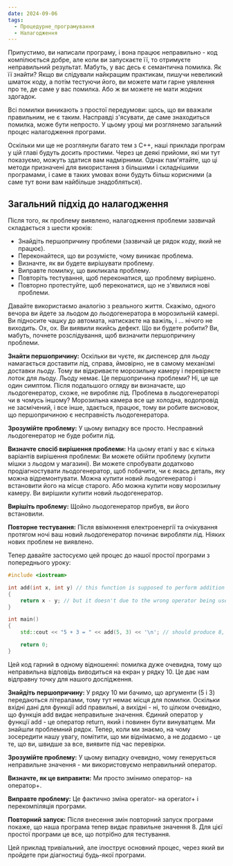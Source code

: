 ```yaml
---
date: 2024-09-06
tags:
  - Процедурне_програмування
  - Налагодження
---
```

Припустимо, ви написали програму, і вона працює неправильно - код компілюється добре, але коли ви запускаєте її, то отримуєте неправильний результат. Мабуть, у вас десь є семантична помилка. Як її знайти? Якщо ви слідували найкращим практикам, пишучи невеликий шматок коду, а потім тестуючи його, ви можете мати гарне уявлення про те, де саме у вас помилка. Або ж ви можете не мати жодних здогадок.

Всі помилки виникають з простої передумови: щось, що ви вважали правильним, не є таким. Насправді з'ясувати, де саме знаходиться помилка, може бути непросто. У цьому уроці ми розглянемо загальний процес налагодження програми.

Оскільки ми ще не розглянули багато тем з C++, наші приклади програм у цій главі будуть досить простими. Через це деякі прийоми, які ми тут показуємо, можуть здатися вам надмірними. Однак пам'ятайте, що ці методи призначені для використання з більшими і складнішими програмами, і саме в таких умовах вони будуть більш корисними (а саме тут вони вам найбільше знадобляться).
## Загальний підхід до налагодження
Після того, як проблему виявлено, налагодження проблеми зазвичай складається з шести кроків:
- Знайдіть першопричину проблеми (зазвичай це рядок коду, який не працює).
- Переконайтеся, що ви розумієте, чому виникає проблема.
- Визначте, як ви будете вирішувати проблему.
- Виправте помилку, що викликала проблему.
- Повторіть тестування, щоб переконатися, що проблему вирішено.
- Повторно протестуйте, щоб переконатися, що не з'явилися нові проблеми.

Давайте використаємо аналогію з реального життя. Скажімо, одного вечора ви йдете за льодом до льодогенератора в морозильній камері. Ви підносите чашку до автомата, натискаєте на важіль, і ... нічого не виходить. Ох, ох. Ви виявили якийсь дефект. Що ви будете робити? Ви, мабуть, почнете розслідування, щоб визначити першопричину проблеми.

**Знайти першопричину:** Оскільки ви чуєте, як диспенсер для льоду намагається доставити лід, справа, ймовірно, не в самому механізмі доставки льоду. Тому ви відкриваєте морозильну камеру і перевіряєте лоток для льоду. Льоду немає. Це першопричина проблеми? Ні, це ще один симптом. Після подальшого огляду ви визначаєте, що льодогенератор, схоже, не виробляє лід. Проблема в льодогенераторі чи в чомусь іншому? Морозильна камера все ще холодна, водопровід не засмічений, і все інше, здається, працює, тому ви робите висновок, що першопричиною є несправність льодогенератора.

**Зрозумійте проблему:** У цьому випадку все просто. Несправний льодогенератор не буде робити лід.

**Визначте спосіб вирішення проблеми:** На цьому етапі у вас є кілька варіантів вирішення проблеми: Ви можете обійти проблему (купити мішки з льодом у магазині). Ви можете спробувати додатково продіагностувати льодогенератор, щоб побачити, чи є якась деталь, яку можна відремонтувати. Можна купити новий льодогенератор і встановити його на місце старого. Або можна купити нову морозильну камеру. Ви вирішили купити новий льодогенератор.

**Вирішіть проблему:** Щойно льодогенератор прибув, ви його встановили.

**Повторне тестування:** Після ввімкнення електроенергії та очікування протягом ночі ваш новий льодогенератор починає виробляти лід. Ніяких нових проблем не виявлено.

Тепер давайте застосуємо цей процес до нашої простої програми з попереднього уроку:

```cpp
#include <iostream>

int add(int x, int y) // this function is supposed to perform addition
{
    return x - y; // but it doesn't due to the wrong operator being used
}

int main()
{
    std::cout << "5 + 3 = " << add(5, 3) << '\n'; // should produce 8, but produces 2

    return 0;
}
```

Цей код гарний в одному відношенні: помилка дуже очевидна, тому що неправильна відповідь виводиться на екран у рядку 10. Це дає нам відправну точку для нашого дослідження.

**Знайдіть першопричину:** У рядку 10 ми бачимо, що аргументи (5 і 3) передаються літералами, тому тут немає місця для помилки. Оскільки вхідні дані для функції add правильні, а вихідні - ні, то цілком очевидно, що функція add видає неправильне значення. Єдиний оператор у функції add - це оператор return, який і повинен бути винуватцем. Ми знайшли проблемний рядок. Тепер, коли ми знаємо, на чому зосередити нашу увагу, помітити, що ми віднімаємо, а не додаємо - це те, що ви, швидше за все, виявите під час перевірки.

**Зрозумійте проблему:** У цьому випадку очевидно, чому генерується неправильне значення - ми використовуємо неправильний оператор.

**Визначте, як це виправити:** Ми просто змінимо оператор- на оператор+.

**Виправте проблему:** Це фактично зміна operator- на operator+ і перекомпіляція програми.

**Повторний запуск:** Після внесення змін повторний запуск програми покаже, що наша програма тепер видає правильне значення 8. Для цієї простої програми це все, що потрібно для тестування.

Цей приклад тривіальний, але ілюструє основний процес, через який ви пройдете при діагностиці будь-якої програми.